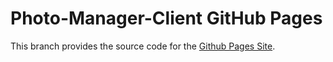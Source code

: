 # Photo-Manager-Client GitHub Pages

This branch provides the source code for the [Github Pages Site](https://zsmith3.github.io/Photo-Manager-Client/).
